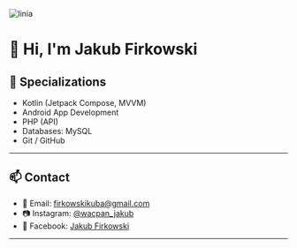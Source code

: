 
![linia](https://www.gify.net/data/media/562/linia-ruchomy-obrazek-0184.gif)
# 👋 Hi, I'm Jakub Firkowski

## 📱 Specializations

- Kotlin (Jetpack Compose, MVVM)
- Android App Development
- PHP (API)
- Databases: MySQL
- Git / GitHub

---

## 📫 Contact

- 📧 Email: [firkowskikuba@gmail.com](mailto:firkowskikuba@gmail.com)
- 📷 Instagram: [@wacpan_jakub](https://www.instagram.com/wacpan_jakub/#)
- 📘 Facebook: [Jakub Firkowski](https://facebook.com)

---

